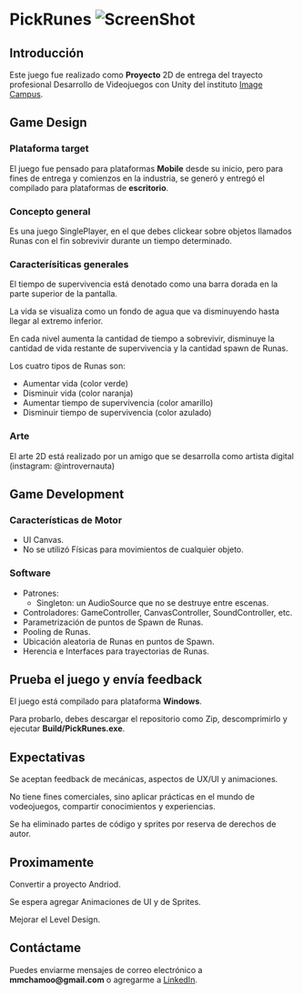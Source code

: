 # PickRunes ![ScreenShot](https://github.com/MauriChamorro/PickRunes/blob/master/Assets/Sprites/image_icon_pickrunes_sC1_1.ico)

## Introducción
Este juego fue realizado como **Proyecto** 2D de entrega del trayecto profesional Desarrollo de Videojuegos con Unity del instituto [Image Campus](https://www.imagecampus.edu.ar).
## Game Design

### Plataforma target
El juego fue pensado para plataformas __Mobile__ desde su inicio, pero para fines de entrega y comienzos en la industria, se generó y entregó el compilado para plataformas de __escritorio__.

### Concepto general
Es una juego SinglePlayer, en el que debes clickear sobre objetos llamados Runas con el fin sobrevivir durante un tiempo determinado. 

### Caracterísiticas generales
El tiempo de supervivencia está denotado como una barra dorada en la parte superior de la pantalla. 

La vida se visualiza como un fondo de agua que va disminuyendo hasta llegar al extremo inferior.

En cada nivel aumenta la cantidad de tiempo a sobrevivir, disminuye la cantidad de vida restante de supervivencia y la cantidad spawn de Runas.

Los cuatro tipos de Runas son:
  - Aumentar vida (color verde)
  - Disminuir vida (color naranja)
  - Aumentar tiempo de supervivencia (color amarillo)
  - Disminuir tiempo de supervivencia (color azulado)

### Arte
El arte 2D está realizado por un amigo que se desarrolla como artista digital (instagram: @introvernauta)

## Game Development

### Características de Motor
- UI Canvas.
- No se utilizó Físicas para movimientos de cualquier objeto.

### Software
- Patrones: 
  - Singleton: un AudioSource que no se destruye entre escenas. 
- Controladores: GameController, CanvasController, SoundController, etc.
- Parametrización de puntos de Spawn de Runas.
- Pooling de Runas.
- Ubicación aleatoria de Runas en puntos de Spawn.
- Herencia e Interfaces para trayectorias de Runas.

## Prueba el juego y envía feedback
El juego está compilado para plataforma __Windows__.

Para probarlo, debes descargar el repositorio como Zip, descomprimirlo y ejecutar __Build/PickRunes.exe__.

## Expectativas
Se aceptan feedback de mecánicas, aspectos de UX/UI y animaciones.

No tiene fines comerciales, sino aplicar prácticas en el mundo de vodeojuegos, compartir conocimientos y experiencias.

Se ha eliminado partes de código y sprites por reserva de derechos de autor.

## Proximamente
Convertir a proyecto Andriod.

Se espera agregar Animaciones de UI y de Sprites.

Mejorar el Level Design.

## Contáctame
Puedes enviarme mensajes de correo electrónico a __mmchamoo@gmail.com__ o agregarme a [LinkedIn](https://www.linkedin.com/in/mauricio-manuel-chamorro).
